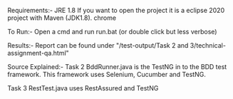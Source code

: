 
Requirements:-
JRE 1.8
If you want to open the project it is a eclipse 2020 project with Maven (JDK1.8).
chrome 

To Run:-
Open a cmd and run run.bat (or double click but less verbose)

Results:-
Report can be found under "/test-output/Task 2 and 3/technical-assignment-qa.html"

Source Explained:-
Task 2
BddRunner.java is the TestNG in to the BDD test framework. This framework uses Selenium, Cucumber and TestNG.

Task 3
RestTest.java uses  RestAssured and TestNG
